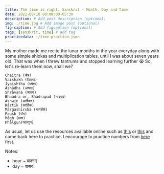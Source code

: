 ```yaml
---
title: The time is right. Sanskrit - Month, Day and Time
date: 2021-08-10 00:00:00-05:30
description: # Add post description (optional)
img: ./time.jpg # Add image post (optional)
fig-caption: # Add figcaption (optional)
tags: [sanskrit, time] # add tag
practicedata: ./time-practice.json
---
```


My mother made me recite the lunar months in the year everyday along with some simple shlokas and multiplication tables, until I was about seven years old. That was when I threw tantrums and stopped learning further :sob: So, let's re-learn them now, shall we?

```
Chaitra (चैत्र)
Vaishākh (वैशाख)
Jyaishtha (ज्येष्ठ)
Āshādha (आषाढ)
Shrāvana (श्रावण)
Bhaadra or, Bhādrapad (भाद्रपद)
Āshwin (आश्विन)
Kārtik (कार्तिक)
Mārgashīrsha (मार्गशीर्ष)
Paush (पौष)
Māgh (माघ)
Phālgun(फाल्गुन)
```

As usual, let us use the resources available online such as [this](https://www.youtube.com/watch?v=wHOmp8BJKho) or [this](https://openpathshala.com/learn-sanskrit/time-in-sanskrit) and come back here to practice. I encourage to practice numbers from [here](/sanskrit-numbers) first.

Notes:
- hour ~ वादनम्
- day ~ वासरः